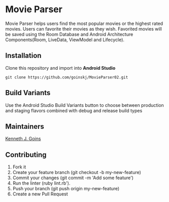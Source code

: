 # Movie Parser

Movie Parser helps users find the most popular movies or the highest rated movies. Users can favorite their movies as they wish. Favorited movies will be saved using the Room Database and Android Architecture Components(Room, LiveData, ViewModel and Lifecycle). 

## Installation

Clone this repository and import into **Android Studio**

`git clone https://github.com/goinskj/MovieParser02.git`

## Build Variants

Use the Android Studio Build Variants button to choose between production and staging flavors combined with debug and release build types

## Maintainers

[Kenneth J. Goins](https://github.com/goinskj)

## Contributing

1. Fork it
2. Create your feature branch (git checkout -b my-new-feature)
3. Commit your changes (git commit -m 'Add some feature')
4. Run the linter (ruby lint.rb').
5. Push your branch (git push origin my-new-feature)
6. Create a new Pull Request



